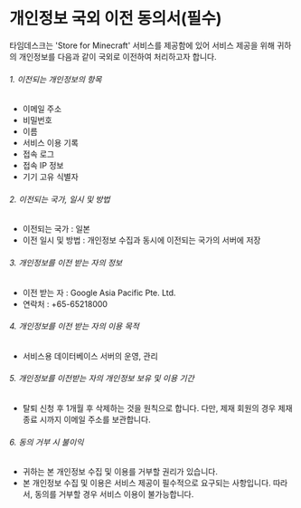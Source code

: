 ﻿# 개인정보 국외 이전 동의서(필수)

타임데스크는 'Store for Minecraft' 서비스를 제공함에 있어 서비스 제공을 위해 귀하의 개인정보를 다음과 같이 국외로 이전하여 처리하고자 합니다.



###### 1. 이전되는 개인정보의 항목

- 이메일 주소
- 비밀번호
- 이름
- 서비스 이용 기록
- 접속 로그
- 접속 IP 정보
- 기기 고유 식별자

###### 2. 이전되는 국가, 일시 및 방법

- 이전되는 국가 : 일본
- 이전 일시 및 방법 : 개인정보 수집과 동시에 이전되는 국가의 서버에 저장

###### 3. 개인정보를 이전 받는 자의 정보

- 이전 받는 자 : Google Asia Pacific Pte. Ltd.
- 연락처 : +65-65218000

###### 4. 개인정보를 이전 받는 자의 이용 목적

- 서비스용 데이터베이스 서버의 운영, 관리

###### 5. 개인정보를 이전받는 자의 개인정보 보유 및 이용 기간

- 탈퇴 신청 후 1개월 후 삭제하는 것을 원칙으로 합니다. 다만, 제재 회원의 경우 제재 종료 시까지 이메일 주소를 보관합니다.

###### 6. 동의 거부 시 불이익

- 귀하는 본 개인정보 수집 및 이용를 거부할 권리가 있습니다. 
- 본 개인정보 수집 및 이용은 서비스 제공이 필수적으로 요구되는 사항입니다. 따라서, 동의를 거부할 경우 서비스 이용이 불가능합니다.
